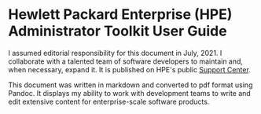 # Hewlett Packard Enterprise (HPE) Administrator Toolkit User Guide

I assumed editorial responsibility for this document in July, 2021. I collaborate with a talented
team of software developers to maintain and, when necessary, expand it. It is published on HPE's
public [Support Center](https://support.hpe.com/hpesc/public/docDisplay?docLocale=en_US&docId=a00119704en_us).

This document was written in markdown and converted to pdf format using Pandoc. It displays my ability
to work with development teams to write and edit extensive content for enterprise-scale software products.
